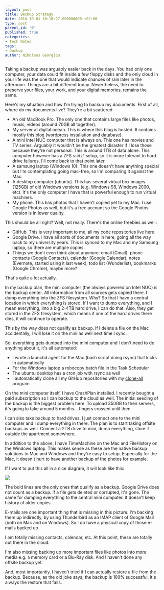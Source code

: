 ```yaml
---
layout: post
title: Backup Strategy
date: 2016-10-01 10:16:27.000000000 +02:00
type: post
parent_id: '0'
published: true
categories:
- Tech Notes
tags:
- backup
author: Nikolaos Georgiou
---
```


Taking a backup was arguably easier back in the days. You had only one computer, your data could fit inside a few floppy disks and the only cloud in your life was the one that would indicate chances of rain later in the afternoon. Things are a bit different today. Nevertheless, the need to preserve your files, your work, and your digital memories, remains the same.

<!--more-->

Here's my situation and how I'm trying to backup my documents. First of all, where do my documents live? They're a bit scattered:
<ul>
<li>An old MacBook Pro. The only one that contains large files like photos, music, videos (around 70GB all together).</li>
<li>My server at digital ocean. This is where this blog is hosted. It contains mostly this blog (wordpress installation and database).</li>
<li>A mini Intel NUC computer that is always on. This one has movies and TV series. Arguably it wouldn't be the greatest disaster if I lose those because they're not personal. This is around 1TB of data alone. This computer however has a ZFS raidz1 setup, so it is more tolerant to hard drive failures. I'll come back to that point later.</li>
<li>A samsung laptop (Windows 10). This one doesn't have anything special but I'm contemplating going mac-free, so I'm comparing it against the Mac.</li>
<li>A desktop computer (ubuntu). This has several virtual box images (125GB) of old Windows versions (e.g. Windows 98, Windows 2000, etc). It's the only computer I have that is powerful enough to run virtual machines.</li>
<li>My phone. This has photos that I haven't copied yet to my Mac. I use Google Photos as well, but it's a free account so the Google Photos version is in lower quality.</li>
</ul>

This should be all right? Well, not really. There's the online freebies as well:
<ul>
<li>GitHub. This is very important to me, all my code repositories live here.</li>
<li>Google Drive. I have all sorts of documents in here, going all the way back to my university years. This is synced to my Mac and my Samsung laptop, so there are multiple copies.</li>
<li>Things we don't even think about anymore: email (Gmail), phone contacts (Google Contacts), calendar (Google Calendar), notes (Evernote, started using it last week), todo list (Wunderlist), bookmarks (Google Chrome), maybe more?</li>
</ul>

That's quite a lot actually.

In my backup plan, the mini computer (the always powered on Intel NUC) is the backup center. All information from all sources gets copied there. I dump everything into the ZFS filesystem. Why? So that I have a central location in which everything is stored. If I want to dump everything, and I mean everything, into a big 2-4TB hard drive, I can do that. Also, they get stored in the ZFS filesystem, which means if one of the hard drives there dies, it will continue to operate.

This by the way does not qualify as backup. If I delete a file on the Mac accidentally, I will lose it on the mini as well next time I sync.

So, everything gets dumped into the mini computer and I don't need to do anything about it, it's all automated:
<ul>
<li>I wrote a launchd agent for the Mac (bash script doing rsync) that kicks in automatically</li>
<li>For the Windows laptop a robocopy batch file in the Task Scheduler</li>
<li>The ubuntu desktop has a cron job with rsync as well</li>
<li>I automatically clone all my GitHub repositories with my <a href="https://github.com/ngeor/clone-all">clone-all</a> program</li>
</ul>

On the mini computer itself, I have CrashPlan installed. I recently bought a paid subscription so I can backup to the cloud as well. The initial seeding of the backup is the biggest problem here. To upload 350GB to their servers, it's going to take around 5 months... fingers crossed until then.

I can also take backup to hard drives. I just connect one to the mini computer and I dump everything in there. The plan is to start taking offsite backups as well. Connect a 2TB drive to mini, dump everything, store it outside the apartment somewhere.

In addition to the above, I have TimeMachine on the Mac and FileHistory on the Windows laptop. This makes sense as these are the native backup solutions to Mac and Windows and they're easy to setup. Especially for the Mac, it doesn't hurt to have another backup of the photos for example.

If I want to put this all in a nice diagram, it will look like this:

<img src="{{ site.baseurl }}/assets/2016/backup-strategy-1.png" />

The bold lines are the only ones that qualify as a backup. Google Drive does not count as a backup. If a file gets deleted or corrupted, it's gone. The same for dumping everything to the central mini computer. It doesn't keep history of older copies.

E-mails are one important thing that is missing in this picture. I'm backing them up indirectly, by using Thunderbird as an IMAP client of Google Mail (both on Mac and on Windows). So I do have a physical copy of those e-mails backed up.

I am totally missing contacts, calendar, etc. At this point, these are totally out there in the cloud.

I'm also missing backing up more important files like photos into more media e.g. a memory card or a Blu-Ray disk. And I haven't done any offsite backup yet.

And, most importantly, I haven't tried if I can actually restore a file from the backup. Because, as the old joke says, the backup is 100% successful, it's always the restore that fails.

